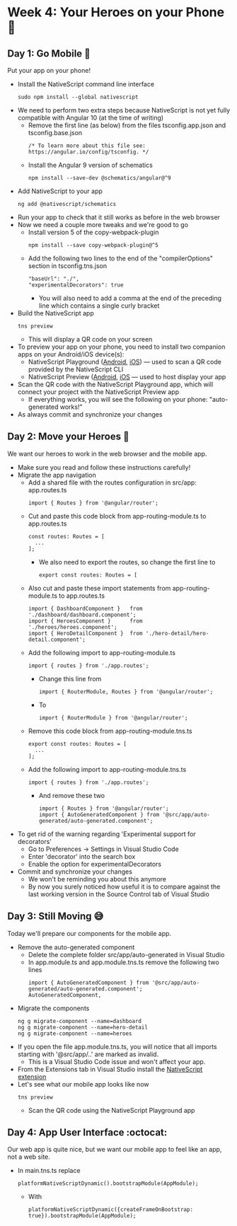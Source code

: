 # Week 4: Your Heroes on your Phone :iphone:

## Day 1: Go Mobile :busstop:
Put your app on your phone!
 - Install the NativeScript command line interface
   ```
   sudo npm install --global nativescript
   ```
 - We need to perform two extra steps because NativeScript is not yet fully compatible with Angular 10 (at the time of writing)
   - Remove the first line (as below) from the files tsconfig.app.json and tsconfig.base.json
     ```
     /* To learn more about this file see: https://angular.io/config/tsconfig. */
     ```
   - Install the Angular 9 version of schematics
     ```
     npm install --save-dev @schematics/angular@^9
     ```
 - Add NativeScript to your app
   ```
   ng add @nativescript/schematics
   ```
 - Run your app to check that it still works as before in the web browser
 - Now we need a couple more tweaks and we're good to go 
   - Install version 5 of the copy-webpack-plugin 
     ```
     npm install --save copy-webpack-plugin@^5
     ```
   - Add the following two lines to the end of the "compilerOptions" section in tsconfig.tns.json
     ```
     "baseUrl": "./",
     "experimentalDecorators": true
     ```
     - You will also need to add a comma at the end of the preceding line which contains a single curly bracket
 - Build the NativeScript app
   ```
   tns preview
   ```
   - This will display a QR code on your screen
 - To preview your app on your phone, you need to install two companion apps on your Android/iOS device(s):
   - NativeScript Playground ([Android](https://play.google.com/store/apps/details?id=org.nativescript.play), [iOS](https://apps.apple.com/us/app/nativescript-playground/id1263543946)) — used to scan a QR code provided by the NativeScript CLI
   - NativeScript Preview ([Android](https://play.google.com/store/apps/details?id=org.nativescript.preview), [iOS](https://apps.apple.com/us/app/nativescript-preview/id1264484702) — used to host display your app
 - Scan the QR code with the NativeScript Playground app, which will connect your project with the NativeScript Preview app
   - If everything works, you will see the following on your phone: "auto-generated works!"
 - As always commit and synchronize your changes

## Day 2: Move your Heroes :dash:  
We want our heroes to work in the web browser and the mobile app.
 - Make sure you read and follow these instructions carefully!
 - Migrate the app navigation
   - Add a shared file with the routes configuration in src/app: app.routes.ts
     ```
     import { Routes } from '@angular/router';
     ```
   - Cut and paste this code block from app-routing-module.ts to app.routes.ts
     ```
     const routes: Routes = [
       ...
     ];
     ```
     - We also need to export the routes, so change the first line to
       ```
       export const routes: Routes = [
       ```
   - Also cut and paste these import statements from app-routing-module.ts to app.routes.ts
     ```
     import { DashboardComponent }   from './dashboard/dashboard.component';
     import { HeroesComponent }      from './heroes/heroes.component';
     import { HeroDetailComponent }  from './hero-detail/hero-detail.component';
     ```
   - Add the following import to app-routing-module.ts
     ```
     import { routes } from './app.routes';
     ```
     - Change this line from
       ```
       import { RouterModule, Routes } from '@angular/router';
       ```
     - To
       ```
       import { RouterModule } from '@angular/router';
       ```
   - Remove this code block from app-routing-module.tns.ts
     ```
     export const routes: Routes = [
       ...
     ];
     ```
   - Add the following import to app-routing-module.tns.ts
     ```
     import { routes } from './app.routes';
     ```
     - And remove these two
       ```
       import { Routes } from '@angular/router';
       import { AutoGeneratedComponent } from '@src/app/auto-generated/auto-generated.component';
       ```
 - To get rid of the warning regarding 'Experimental support for decorators'
   - Go to Preferences -> Settings in Visual Studio Code
   - Enter 'decorator' into the search box
   - Enable the option for experimentalDecorators 
 - Commit and synchronize your changes
   - We won't be reminding you about this anymore
   - By now you surely noticed how useful it is to compare against the last working version in the Source Control tab of Visual Studio
   
## Day 3: Still Moving :sweat_smile:
Today we'll prepare our components for the mobile app.
 - Remove the auto-generated component
   - Delete the complete folder src/app/auto-generated in Visual Studio
   - In app.module.ts and app.module.tns.ts remove the following two lines
     ```
     import { AutoGeneratedComponent } from '@src/app/auto-generated/auto-generated.component';
     AutoGeneratedComponent,
     ```
 - Migrate the components
   ```
   ng g migrate-component --name=dashboard
   ng g migrate-component --name=hero-detail
   ng g migrate-component --name=heroes
   ```
 - If you open the file app.module.tns.ts, you will notice that all imports starting with '@src/app/..' are marked as invalid.
   - This is a Visual Studio Code issue and won't affect your app.
 - From the Extensions tab in Visual Studio install the [NativeScript extension](https://marketplace.visualstudio.com/items?itemName=NativeScript.nativescript)
 - Let's see what our mobile app looks like now
   ```
   tns preview
   ```
   - Scan the QR code using the NativeScript Playground app

## Day 4: App User Interface :octocat:
Our web app is quite nice, but we want our mobile app to feel like an app, not a web site.
 - In main.tns.ts replace
   ```
   platformNativeScriptDynamic().bootstrapModule(AppModule);
   ```
   - With
     ```
     platformNativeScriptDynamic({createFrameOnBootstrap: true}).bootstrapModule(AppModule);
     ```
     
